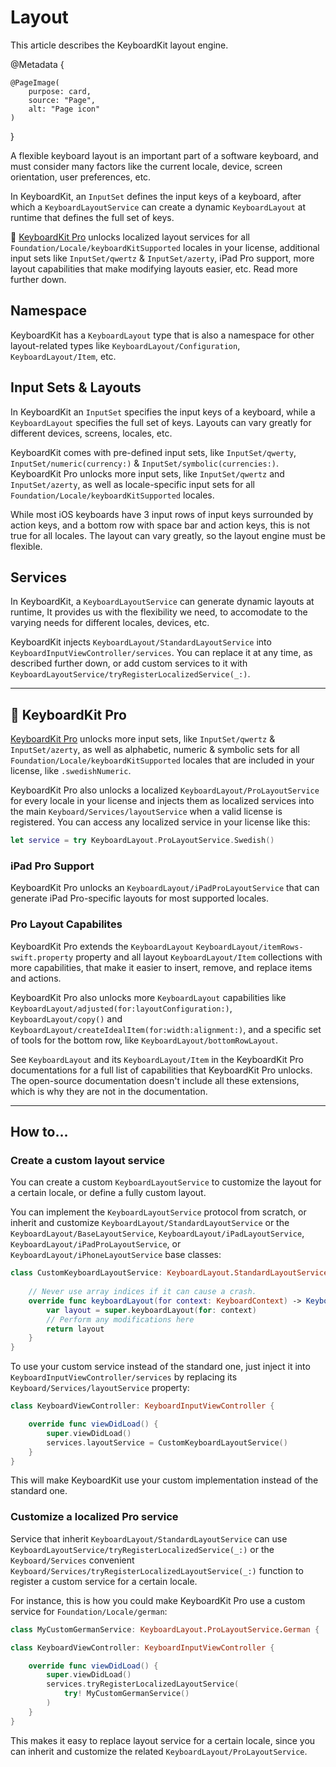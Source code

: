 # Layout

This article describes the KeyboardKit layout engine.

@Metadata {

    @PageImage(
        purpose: card,
        source: "Page",
        alt: "Page icon"
    )
}

A flexible keyboard layout is an important part of a software keyboard, and must consider many factors like the current locale, device, screen orientation, user preferences, etc.

In KeyboardKit, an ``InputSet`` defines the input keys of a keyboard, after which a ``KeyboardLayoutService`` can create a dynamic ``KeyboardLayout`` at runtime that defines the full set of keys. 

👑 [KeyboardKit Pro][Pro] unlocks localized layout services for all ``Foundation/Locale/keyboardKitSupported`` locales in your license, additional input sets like ``InputSet/qwertz`` & ``InputSet/azerty``, iPad Pro support, more layout capabilities that make modifying layouts easier, etc. Read more further down.



## Namespace

KeyboardKit has a ``KeyboardLayout`` type that is also a namespace for other layout-related types like ``KeyboardLayout/Configuration``, ``KeyboardLayout/Item``, etc.



## Input Sets & Layouts

In KeyboardKit an ``InputSet`` specifies the input keys of a keyboard, while a ``KeyboardLayout`` specifies the full set of keys. Layouts can vary greatly for different devices, screens, locales, etc.

KeyboardKit comes with pre-defined input sets, like ``InputSet/qwerty``, ``InputSet/numeric(currency:)`` & ``InputSet/symbolic(currencies:)``. KeyboardKit Pro unlocks more input sets, like ``InputSet/qwertz`` and ``InputSet/azerty``, as well as locale-specific input sets for all ``Foundation/Locale/keyboardKitSupported`` locales.

While most iOS keyboards have 3 input rows of input keys surrounded by action keys, and a bottom row with space bar and action keys, this is not true for all locales. The layout can vary greatly, so the layout engine must be flexible.



## Services

In KeyboardKit, a ``KeyboardLayoutService`` can generate dynamic layouts at runtime, It provides us with the flexibility we need, to accomodate to the varying needs for different locales, devices, etc.

KeyboardKit injects ``KeyboardLayout/StandardLayoutService`` into ``KeyboardInputViewController/services``. You can replace it at any time, as described further down, or add custom services to it with ``KeyboardLayoutService/tryRegisterLocalizedService(_:)``.


---


## 👑 KeyboardKit Pro

[KeyboardKit Pro][Pro] unlocks more input sets, like ``InputSet/qwertz`` & ``InputSet/azerty``, as well as alphabetic, numeric & symbolic sets for all ``Foundation/Locale/keyboardKitSupported`` locales that are included in your license, like `.swedishNumeric`.

KeyboardKit Pro also unlocks a localized ``KeyboardLayout/ProLayoutService`` for every locale in your license and injects them as localized services into the main ``Keyboard/Services/layoutService`` when a valid license is registered. You can access any localized service in your license like this:

```swift
let service = try KeyboardLayout.ProLayoutService.Swedish()
```


### iPad Pro Support

KeyboardKit Pro unlocks an ``KeyboardLayout/iPadProLayoutService`` that can generate iPad Pro-specific layouts for most supported locales.


### Pro Layout Capabilites

KeyboardKit Pro extends the ``KeyboardLayout`` ``KeyboardLayout/itemRows-swift.property`` property and all layout ``KeyboardLayout/Item`` collections with more capabilities, that make it easier to insert, remove, and replace items and actions.

KeyboardKit Pro also unlocks more ``KeyboardLayout`` capabilities like ``KeyboardLayout/adjusted(for:layoutConfiguration:)``, ``KeyboardLayout/copy()`` and ``KeyboardLayout/createIdealItem(for:width:alignment:)``, and a specific set of tools for the bottom row, like ``KeyboardLayout/bottomRowLayout``.

See ``KeyboardLayout`` and its ``KeyboardLayout/Item`` in the KeyboardKit Pro documentations for a full list of capabilities that KeyboardKit Pro unlocks. The open-source documentation doesn't include all these extensions, which is why they are not in the documentation. 


---


## How to...

### Create a custom layout service

You can create a custom ``KeyboardLayoutService`` to customize the layout for a certain locale, or define a fully custom layout.

You can implement the ``KeyboardLayoutService`` protocol from scratch, or inherit and customize ``KeyboardLayout/StandardLayoutService`` or the ``KeyboardLayout/BaseLayoutService``, ``KeyboardLayout/iPadLayoutService``, ``KeyboardLayout/iPadProLayoutService``, or ``KeyboardLayout/iPhoneLayoutService`` base classes:

```swift
class CustomKeyboardLayoutService: KeyboardLayout.StandardLayoutService {
    
    // Never use array indices if it can cause a crash.
    override func keyboardLayout(for context: KeyboardContext) -> KeyboardLayout {
        var layout = super.keyboardLayout(for: context)
        // Perform any modifications here
        return layout
    }
}
```

To use your custom service instead of the standard one, just inject it into ``KeyboardInputViewController/services`` by replacing its ``Keyboard/Services/layoutService`` property:

```swift
class KeyboardViewController: KeyboardInputViewController {

    override func viewDidLoad() {
        super.viewDidLoad()
        services.layoutService = CustomKeyboardLayoutService()
    }
}
```

This will make KeyboardKit use your custom implementation instead of the standard one.



### Customize a localized Pro service

Service that inherit ``KeyboardLayout/StandardLayoutService`` can use ``KeyboardLayoutService/tryRegisterLocalizedService(_:)`` or the ``Keyboard/Services`` convenient ``Keyboard/Services/tryRegisterLocalizedLayoutService(_:)`` function to register a custom service for a certain locale.

For instance, this is how you could make KeyboardKit Pro use a custom service for ``Foundation/Locale/german``:

```swift
class MyCustomGermanService: KeyboardLayout.ProLayoutService.German { ... } 

class KeyboardViewController: KeyboardInputViewController {

    override func viewDidLoad() {
        super.viewDidLoad()
        services.tryRegisterLocalizedLayoutService(
            try! MyCustomGermanService() 
        )
    }
}
```

This makes it easy to replace layout service for a certain locale, since you can inherit and customize the related ``KeyboardLayout/ProLayoutService``.



[Pro]: https://github.com/KeyboardKit/KeyboardKitPro
